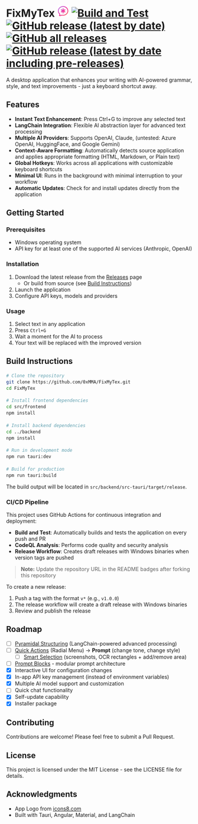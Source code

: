 # FixMyTex ![icon](./src/backend/src-tauri/icons/icons8-mutig-ai-32.png) [![Build and Test](https://github.com/0xMMA/FixMyTex/actions/workflows/build-and-test.yml/badge.svg)](https://github.com/0xMMA/FixMyTex/actions/workflows/build-and-test.yml) [![GitHub release (latest by date)](https://img.shields.io/github/v/release/0xMMA/FixMyTex)](https://github.com/0xMMA/FixMyTex/releases) [![GitHub all releases](https://img.shields.io/github/downloads/0xMMA/FixMyTex/total)](https://github.com/0xMMA/FixMyTex/releases) [![GitHub release (latest by date including pre-releases)](https://img.shields.io/github/v/release/0xMMA/FixMyTex?include_prereleases&label=pre-release)](https://github.com/0xMMA/FixMyTex/releases)

A desktop application that enhances your writing with AI-powered grammar, style, and text improvements - just a keyboard shortcut away.

## Features

- **Instant Text Enhancement**: Press Ctrl+G to improve any selected text
- **LangChain Integration**: Flexible AI abstraction layer for advanced text processing
- **Multiple AI Providers**: Supports OpenAI, Claude, (untested: Azure OpenAI, HuggingFace, and Google Gemini)
- **Context-Aware Formatting**: Automatically detects source application and applies appropriate formatting (HTML, Markdown, or Plain text)
- **Global Hotkeys**: Works across all applications with customizable keyboard shortcuts
- **Minimal UI**: Runs in the background with minimal interruption to your workflow
- **Automatic Updates**: Check for and install updates directly from the application

## Getting Started

### Prerequisites
- Windows operating system
- API key for at least one of the supported AI services (Anthropic, OpenAI)

### Installation

1. Download the latest release from the [Releases](https://github.com/0xMMA/FixMyTex/releases) page
   - Or build from source (see [Build Instructions](#build-instructions))
2. Launch the application 
3. Configure API keys, models and providers

### Usage

1. Select text in any application
2. Press `Ctrl+G` 
3. Wait a moment for the AI to process
4. Your text will be replaced with the improved version

## Build Instructions

```bash
# Clone the repository
git clone https://github.com/0xMMA/FixMyTex.git
cd FixMyTex

# Install frontend dependencies
cd src/frontend
npm install

# Install backend dependencies
cd ../backend
npm install

# Run in development mode
npm run tauri:dev

# Build for production
npm run tauri:build
```

The build output will be located in `src/backend/src-tauri/target/release`.

### CI/CD Pipeline

This project uses GitHub Actions for continuous integration and deployment:

- **Build and Test**: Automatically builds and tests the application on every push and PR
- **CodeQL Analysis**: Performs code quality and security analysis
- **Release Workflow**: Creates draft releases with Windows binaries when version tags are pushed

> **Note:** Update the repository URL in the README badges after forking this repository

To create a new release:
1. Push a tag with the format `v*` (e.g., `v1.0.0`)
2. The release workflow will create a draft release with Windows binaries
3. Review and publish the release

## Roadmap

- [ ] [Pyramidal Structuring](docs/feature%20pyradmidal%20structuring.md) (LangChain-powered advanced processing)
- [ ] [Quick Actions](docs/feature%20quick%20actions.md) (Radial Menu) -> **Prompt** (change tone, change style)
  - [ ] [Smart Selection](docs/feature%20smart%20selection.md) (screenshots, OCR rectangles + add/remove area)
- [ ] [Prompt Blocks](docs/prompt%20blocks.md) - modular prompt architecture
- [X] Interactive UI for configuration changes
- [X] In-app API key management (instead of environment variables)
- [X] Multiple AI model support and customization
- [ ] Quick chat functionality
- [X] Self-update capability
- [X] Installer package

## Contributing

Contributions are welcome! Please feel free to submit a Pull Request.

## License

This project is licensed under the MIT License - see the LICENSE file for details.

## Acknowledgments

- App Logo from [icons8.com](https://icons8.com)
- Built with Tauri, Angular, Material, and LangChain
